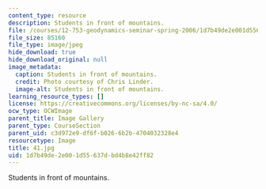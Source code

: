 ```yaml
---
content_type: resource
description: Students in front of mountains.
file: /courses/12-753-geodynamics-seminar-spring-2006/1d7b49de2e001d55637dbd4b8e42ff82_41.jpg
file_size: 85160
file_type: image/jpeg
hide_download: true
hide_download_original: null
image_metadata:
  caption: Students in front of mountains.
  credit: Photo courtesy of Chris Linder.
  image-alt: Students in front of mountains.
learning_resource_types: []
license: https://creativecommons.org/licenses/by-nc-sa/4.0/
ocw_type: OCWImage
parent_title: Image Gallery
parent_type: CourseSection
parent_uid: c3d972e9-df6f-b026-6b2b-4704032328e4
resourcetype: Image
title: 41.jpg
uid: 1d7b49de-2e00-1d55-637d-bd4b8e42ff82
---
```

Students in front of mountains.